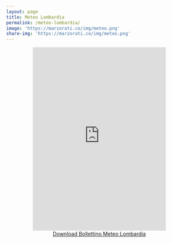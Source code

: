 ```yaml
---
layout: page
title: Meteo Lombardia
permalink: /meteo-lombardia/
image: 'https://marzorati.co/img/meteo.png'
share-img: 'https://marzorati.co/img/meteo.png'
---
```

<center>
<iframe src="https://astrogeo.va.it/meteo/widget/widget.php?colore=blu&temperatura=true" style="width:360px;height:495px; border:none"></iframe>
<br>
<a href="https://www.arpalombardia.it/_layouts/arpa/meteo/bolmet.pdf" target="_blank">Download Bollettino Meteo Lombardia</a>
</center>